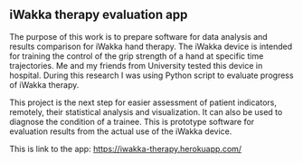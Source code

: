 ## iWakka therapy evaluation app

The purpose of this work is to prepare software for data analysis and results comparison for iWakka hand therapy.
The iWakka device is intended for training the control of the grip strength of a hand at specific time trajectories. 
Me and my friends from University tested this device in hospital. During this research I was using Python script to evaluate progress of iWakka therapy.

This project is the next step for easier assessment of patient indicators, remotely, their statistical analysis and visualization. It can also be used to diagnose the condition of a trainee.
This is prototype software for evaluation results from the actual use of the iWakka device.

This is link to the app:
https://iwakka-therapy.herokuapp.com/  

